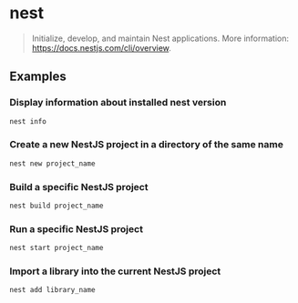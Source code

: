 # nest

> Initialize, develop, and maintain Nest applications. More information: <https://docs.nestjs.com/cli/overview>.

## Examples

### Display information about installed nest version

```bash
nest info
```

### Create a new NestJS project in a directory of the same name

```bash
nest new project_name
```

### Build a specific NestJS project

```bash
nest build project_name
```

### Run a specific NestJS project

```bash
nest start project_name
```

### Import a library into the current NestJS project

```bash
nest add library_name
```
